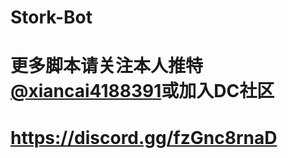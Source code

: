 # Stork-Bot

# 更多脚本请关注本人推特[@xiancai4188391](https://x.com/xiancai4188391)或加入DC社区
# https://discord.gg/fzGnc8rnaD
